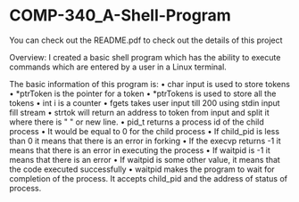 # COMP-340_A-Shell-Program
You can check out the README.pdf to check out the details of this project


Overview: 
I created a basic shell program which has the ability to execute commands which are entered by a user in a Linux terminal. 

The basic information of this program is:
•	char input  is used to store tokens
•	*ptrToken is the pointer for a token
•	*ptrTokens is used to store all the tokens
•	int i is a counter
•	fgets takes user input till 200 using stdin input fill stream
•	strtok will return an address to token from input and split it where there is "  " or new line.
•	pid_t returns a process id of the child process
•	It would be equal to 0 for the child process
•	If child_pid is less than 0 it means that there is an error in forking
•	If the execvp returns -1 it means that there is an error in executing the  process
•	If waitpid is -1 it means that there is an error
•	If waitpid is some other value, it means that the code executed successfully
•	waitpid makes the program to wait for completion of the process. It accepts child_pid and the address of status of process.

